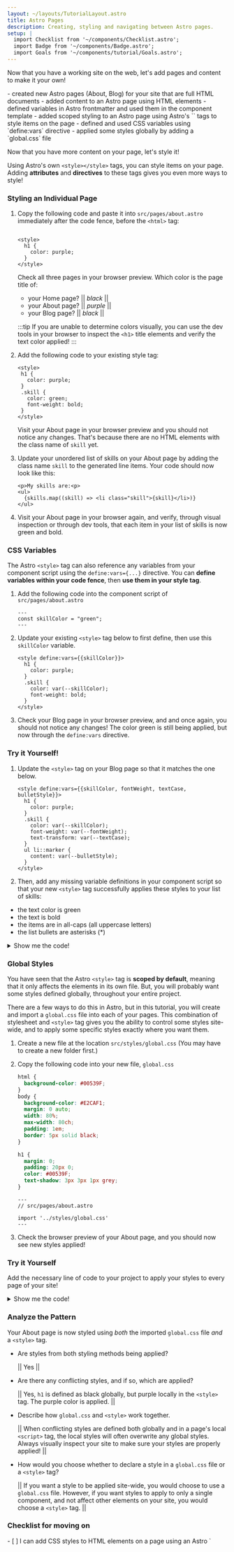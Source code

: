 ```yaml
---
layout: ~/layouts/TutorialLayout.astro
title: Astro Pages
description: Creating, styling and navigating between Astro pages.
setup: |
  import Checklist from '~/components/Checklist.astro';
  import Badge from '~/components/Badge.astro';
  import Goals from '~/components/tutorial/Goals.astro';
---
```

Now that you have a working site on the web, let's add pages and content to make it your own!

<Goals>
  - created new Astro pages (About, Blog) for your site that are full HTML documents
  - added content to an Astro page using HTML elements
  - defined variables in Astro frontmatter and used them in the component template
  - added scoped styling to an Astro page using Astro's `<style>` tags
</Goals>

In this section, you will add new pages and content to your Astro website using your code editor in your workspace, either locally on your computer, or in your online cloud workspace.

Before writing any code, you will open your code editor and use its terminal to run Astro in **dev (development) mode** so that can preview your changes while you work. 

Using the **continuous integration/deployment** system you have set up with GitHub and Netlify in the previous unit, any updates you **commit and push** (save) to your project's online repository at GitHub will be automatically discovered by Netlify and re-published to the web.

You will learn about the **two sections of a `.astro` file** and how they work together to create the content for a **single page** on your website. Want to make a new page? You'll add a new `.astro` file to your project!

| `.astro` Section     | Language used                                  | contents                       |
|----------------------|------------------------------------------------|--------------------------------|
| Script (frontmatter) | JavaScript/TypeScript                          | imports, variables, functions… |
| Template (body)      | Astro (HTML with additional JSX-like features) | HTML elements, components      |

[.astro file example image, annotated]

### Test your knowledge

You want to add a new page to your website. Number the following steps in the correct order to explain how this happens:

|| &nbsp &nbsp 4 &nbsp &nbsp || Netlify will re-build my website including any updates, and deploy it at my URL.

|| &nbsp &nbsp 2 &nbsp &nbsp || I will create a new `.astro` file using my code editor.

|| &nbsp &nbsp 1 &nbsp &nbsp || I open my project in my code editor and run Astro in dev mode to see a live preview of my changes.

|| &nbsp &nbsp 3 &nbsp &nbsp || I will commit and push my changes to my repository stored on GitHub.


### Checklist for moving on

<Checklist key="pages">
- [ ] I am ready to make some new pages for my Astro website!
</Checklist>

---

## Creating new pages

<Goals>
  - added two new pages to your website by creating two new `.astro` files
  - added navigation links to access each page of your site from all pages
  - committed your changes to GitHub
  - deployed a new version of your website at your `.netlify.app` web address
</Goals>

Now that you know what has to happen to create a new page on your website, let's do it!

### Create a new `.astro` file

1. In the files pane of your code editor, navigate to the filepath `src/pages/` where you will see the existing file `index.astro`

2. In that same folder, create a new file named `about.astro`.

3. Copy, or retype the contents of `index.astro` into your new `about.astro` file.

    :::note
    Your editor might show a solid white circle on the tab label for this file. This means that the file is not yet saved. Under the File menu, enable "Auto Save" and you should no longer need to save any files manually.
    :::

4. Add `/about` to your website preview's URL and check that you can see a page load there. 

    🖥️ `https://localhost:3000/about`

    🌐 e.g. `https://sdkelkk--github--3000.localwebcontainer.io/about` or `https://dfewi.sse.codesandbox.io/about`)

Right now, your "About" page should look exactly the same as the first page, but we're going to change that!

### Edit your page

Edit the HTML content to make this page about you!

The content you can see on your about page is determined by the HTML elements rendered **between `<body></body>`**. For the rest of this section of this tutorial, all HTML will be written between these `<body></body>` tags. You will leave the other code untouched.

To change or add more content, add more HTML element tags containing content. You can copy and paste the HTML code below between the existing `<body></body>` tags, or create your own!

```astro title="src/pages/about.astro"
<!-- <body> -->
  <h1>About Me</h1>
  <h2>... and my new Astro site!</h2>

  <p>I am working through Astro's introductory tutorial. This is the second page on my website, and it's the first one I built myself!</p>

  <p>This site will update as I complete more of the tutorial, so keep checking back and see how my journey is going!</p>
<!-- </body> -->
```

Now, visit your `/about` page in your browser tab again, and you should see your updated content!

### Add Navigation Links

To make it easier to preview all your pages, add HTML page navigation links at the top of both of your pages (`index.astro` and `about.astro`):

```astro title="src/pages/about.astro" ins={1-2}
<a href="/">Home</a>
<a href="/about/">About</a>

<h1>About Me</h1>
<h2>... and my new Astro site!</h2>
```

Visit your site preview in your browser (at `localhost:3000` if you are developing locally) and check that you can click these links to move back and forth etween pages.

:::note
Astro uses standard HTML `<a>` elements to navigate between routes. There is no `<Link>` component.
:::

### Try It Yourself!

Can you add a third page `blog.astro` to your site, following the [same steps as above](#create-a-new-astro-file)? Try it now!

(Don't forget to add a third navigation link to every page!)

<details>
<summary>Show me the steps.</summary>
1. Create a new file at `src/pages/blog.astro`.
2. Copy the entire contents of `index.astro` and paste them into `blog.astro`.
3. [Add a third navigation link](#add-navigation-links) to the top of every page:

```astro title="src/pages/blog.astro" ins={3}
 <a href="/">Home</a>
 <a href="/about/">About</a>
 <a href="/blog/">Blog</a>
```
</details>

You should now have a website with three pages that all link to each other. Let's add some content to the Blog page.

Update the page content (under your navigation links) at `blog.astro` with:
```astro
<!-- src/pages/blog.astro -->
<h1>My Astro Learning Blog</h1>
<p>This is where I will post about my journey learning Astro.</p>
```

Preview your entire site by visiting all three pages in your browser preview and check that:
- every page correctly links to all three pages
- your two new pages each have their own descriptive title 
- your two new pages each have their own paragraph text

Now, you have a three-page website!

### Publish your changes to the web
When you are happy with the way your preview looks, and you want to publish your changes to your live website, you will **commit** your changes to your online repository at GitHub. 

1. See a list of any files that have changed since your last commit to GitHub. 

    - Go to the **Source Control tab** in VS Code (or the GitHub tab in CodeSandbox)


    - You should see `index.astro`, `about.astro` and `blog.astro` listed as files that have changed.

2. Enter a commit message (e.g. "Added two new pages - about and blog") in the text box, and press `CTRL+Enter` to commit the change to your current workspace.
3. Click the button to "Sync Changes" to GitHub.
4. After waiting a few minutes, visit your Netilify URL to verify that your changes are published live.

:::tip[commit and deploy regularly]
Follow these steps every time you stop working! Your changes will be updated in your GitHub repository, and your Netlify website will be rebuilt and republished.
:::

### Test your knowledge

Fill in the blanks with: ~~ **HTML** ~~ **`<body></body>`** ~~  **`src/pages/`** ~~ **copying and pasting** ~~

To make a new page I need to first create a new `.astro` file in the || **`src/pages/`** || folder. Then, I need to make sure that file contains a full || **HTML** || document so that the web browser can display its content properly. 

If I am unsure what to write, can always start by || **copying and pasting** || the entire contents of an existing file, then editing content between the || **`<body></body>`** || tags to give my new page its own page content.


### Checklist for moving on

<Checklist key="script">
- [ ] I can open my project and run the dev server to start working on it.
- [ ] I can create a new page for my website, and link to it from an existing page.
- [ ] I can commit my changes back to GitHub, and verify that my live website at Netlify has updated.
</Checklist>

### Resources

- [File-based Routing in Astro](/en/core-concepts/astro-pages/#file-based-routing)

- [Astro page HTML](/en/core-concepts/astro-pages/#astro-pages)

---

## Writing dynamic HTML

Now that you have a multi-page website with HTML content, let's add some **Astro Script**!

<Goals>
  - defined variables in your `about.astro` file's script and then used them in its HTML template
  - rendered a combination of static and dynamic content on your About page
  - used values defined in script to conditionally render HTML elements on your About page
</Goals>

Any HTML file is valid Astro language. You can write any text inside HTML elements and Astro will render that **static** (unchanging) content to the page. But, you can do more with Astro than just regular HTML!

You will use the top part of your `.astro` file, the component script, to add **dynamic** content to your page. This is content that depends on and is determined by **values defined elsewhere**, not static text typed directly into your element.


### Define and use a variable

Open `about.astro` which should look like this:

```astro
// src/pages/about.astro
---

---
<html lang="en">
    <head>
        <meta charset ="utf-8" />
        <meta name="viewport" content="width=device-width" />
        <title>Astro</title>
    </head>
    <body>
        <a href="/">Home</blog>
        <a href="/about/">About</blog>
        <a href="/blog/">Blog</blog>
        <h1>About Me</h1>
        <h2>... and my new Astro site!</h2>

        <p>I am working through Astro's introductory tutorial. This is the second page on my website, and it's the first one I built myself!</p>

        <p>This site will update as I complete more of the tutorial, so keep checking back and see how my journey is going!</p>
    </body>
</html>
```

1. Add the following line of JavaScript to your Astro script (at the top of your file, between the **code fences**):

    ```astro title="src/pages/about.astro"
    ---
    const pageTitle = "About Me"
    ---
    ```

2. Replace the static "About Me" heading in the body of your HTML with the dynamic variable `{pageTitle}`.

    ```astro title="src/pages/about.astro" del={1} ins={2}
    <h1>About Me</h1>
    <h1>{pageTitle}</h1>
    ```

3. Check the live preview of your `/about` page
  
  Your site should look the same! 

  Instead of typing text directly into HTML tags, you just **defined and used a variable** in the two sections of your `.astro` file, respectively.

4. Use the same pattern to display a page title for `index.astro` ("Home Page") and `blog.astro` ("My Astro Learning Blog").

:::note[Takeaway]
- **Define** variables in your Astro script using JavaScript or TypeScript expressions.
- **Use** these variables in your Astro template inside curly braces { } to tell Astro you're using some script.
:::

:::tip
Astro script syntax is similar to JSX syntax. If you're ever wondering how to use your script, then searching for how it is done in JSX is probably a good starting point!
:::

### Script expressions

1. Add the following lines to your component script to **define variables**:

    ```astro title="src/pages/about.astro"
    ---
    const goal = 3
    const time = "days"
    const happy = true
    const finished = false
    ---
    ```

2. Then, add the following Astro syntax using these variables to your component template, below your existing `<p>` tags:

    ```astro title="src/pages/about.astro"
    <p>I want to finish this tutorial in {goal} {time}.</p> 
    <p>But, it's ok if it takes me twice as long, and I finish in {goal*2}!</p>
    ```

3. Check the site preview in your browser, and you should now see these two new sentences appear:

    > - I want to finish this tutorial in 3 days.
    > - But, it's ok if it takes me twice as long, and I finish in 6!

#### Analyze the patterns
1. How do you **define a value** for use inside an Astro component?

    || _use a `const` statement in the component script, between the code fences_ ||

2. Which pair of symbols tells Astro that you want to **use script** instead of plain text inside your HTML elements?

    || _curly braces_ ||

### Conditional Rendering

You can also use your script variables to choose **whether or not** to render individual elements of your HTML `<body>` content:

Add the following lines of Astro within the `<body></body>` tags of `about.astro`, below your existing paragraphs.

Then, check the live preview in your browser tab to see what is **rendered** to the page:

```astro title="src/pages/about.astro" /:|&&/ "?"
{happy && <p>I am happy to be learning Astro!</p>}

{finished && <p>I finished this tutorial!</p>}

{goal === 3 ? <p>My goal is 3 days.</p> : <p>My goal is not 3 days.</p>}
```
:::note
Regular JavaScript patterns and expressions will work in Astro!
:::

Commit your changes to GitHub before moving on. Do this any time you want to save your work and update your live website!

### Test your knowledge:
Given the following `.astro` script:

```astro title="src/pages/about.astro"
---
operatingSystem = "Linux"
quantity = 3
footwear = "boots"
student = false
---
```

For each Astro template expression, write out the HTML output that will be rendered in the browser:

1.  `<p>{operatingSytem}</p>`

    ||  `<p>Linux</p>` ||

2.  `{student && <p>I am still in school.</p>}`

    || nothing! ||

3.  `<p>I have {quantity + 8} pairs of {clothing}</p>`

    ||  `<p>I have 11 pairs of boots</p>` ||

4.  `{operatingSystem === "MacOS" ? <p>I am using a Mac.</p> : <p>I am not using a Mac.</p>}`

    || `<p>I am not using a Mac.</p>` ||

### Checklist for moving on

<Checklist key="dynamic">
- [ ] I can define values in my Astro script and render these values in HTML elements.
- [ ] I can conditionally render entire HTML elements using JavaScript expressions and logical operators.
</Checklist>

### Resources

- [Dynamic expressions in Astro](/en/core-concepts/astro-components/#jsx-like-expressions)

---

## Common JavaScript patterns

Now that you can define and use values to render dynamic content, let's explore some common rendering patterns!

<Goals>
  - defined objects and arrays in your Astro script
  - displayed object properties and array items on a page
  - used the JavaScript `map()` function to render a list of items from an array
</Goals>

### Objects and Arrays

You can also render objects and arrays defined in Astro script.

Open `about.astro` which should look like this:

```astro title="src/pages/about.astro"
---
const pageTitle = "About Me" 
const goal = 3
const time = "days"
const happy = true
const finished = false
---
<html lang="en">
  <head>
    <meta charset ="utf-8" />
    <meta name="viewport" content="width=device-width" />
    <title>Astro</title>
  </head>
  <body>
    <a href="/">Home</blog>
    <a href="/about/">About</blog>
    <a href="/blog/">Blog</blog>
    <h1>{pageTitle}</h1>

    <p>I want to finish this tutorial in {goal} {time}.</p> 
    <p>But, it's ok if it takes me twice as long, and I finish in {goal*2}!</p>

    {happy && <p>I am happy to be learning Astro!</p>}

    {finished && <p>I finished this tutorial!</p>}

    {goal === 3 ? <p>My goal is 3 days.</p> : <p>My goal is not 3 days.</p>}
  </body>
</html>
```

1. Add the following JavaScript object to your Astro script, between the **code fences**:

      (You can customize the code for yourself, but this tutorial will use the following example.)

    ```astro title="src/pages/about.astro"
    ---
    const identity = {
      firstName: "Sarah",
      country: "Canada",
      occupation: "Technical Writer",
      hobbies: ["photography", "birdwatching", "baseball"],
    }
    ---
    ```

1. Underneath your existing paragraph, within the `<body></body>` tags, add the following code:

    ```astro title="src/pages/about.astro"
    <p>Here are a few facts about me:<p>
    <ul>
      <li>My name is {identity.firstName}</li>
      <li>I live in {identity.country} and I work as a {identity.occupation}</li>
      {identity.hobbies.length >= 2 && 
        <li>Two of my hobbies are: {identity.hobbies[0]} and {identity.hobbies[1]}</li>
      } 
    </ul>
    ```

1. Check the live preview of your `/about` page to see your changes.


### Rendering Multiple Items with `map()`

In the example above, you rendered list itmes in an unordered list using values from an object. You wrote out each individual line item, and referenced the values to be listed.

This time, you will use JavaScript's `map()` function to go through each item in an array, and return the same HTML element (`<li></li>`) for each item, all in one expression.

1. Add the following line to your component script which defines an array of skills:

    ```astro title="src/pages/about.astro"
    ---
    const skills = ["HTML", "CSS", "JavaScript", "React", "Astro", "Writing Docs"]
    ---
    ```

2. Then, add the following Astro code to your HTML template, below your existing content:

    ```astro title="src/pages/about.astro"
    <p>My skills are:<p>
    <ul>
      {skills.map((skill) => <li>{skill}</li>)}
    </ul>
    ```
3. Check the site preview in your browser, and you should now see a list of all the skills defined in your script:

    > My skills are:
    > - HTML
    > - CSS
    > - JavaScript
    > - React
    > - Astro
    > - Writing Docs

Not ony did you save time by not typing out the entire list, but your code is shorter and you might find it easier to read or change in the future!

### Writing JavaScript in your Astro Script

So far, you have defined values in your code fences, but you can write any legal JavaScript (or TypeScript) there, too! Let's move some JavaScript you have already written in your HTML template up into the code fences.

1. In `about.astro`, look for the following line of code:

    ```astro title="src/pages/about.astro"
    <p>But, it's ok if it takes me twice as long, and I finish in {goal * 2}!</p>
    ```

2. Replace the JavaScript calculation `goal * 2` with the value `double`.

    ```astro title="src/pages/about.astro"
    <p>But, it's ok if it takes me twice as long, and I finish in {double}!</p>
    ```

3. Define `double` in your component script as `goal * 2`

    ```astro title="src/pages/about.astro"
    ---
    const double = goal*2
    ---
    ```

    :::note
    You can define `double` anywhere in the list of all the other values you are defining in `about.astro`, as long as it is **after you have defined `goal`** (so that the calculation `goal * 2` makes sense.)
    :::

4. Go back and check your browser preview, and you should see that the page still looks the same. 

    It didn't matter whether your JavaScript calculation occured in the Astro script, or in the HTML template. In your `.astro` file, both places can contain JavaScript.

    But, notice that you do **not need curly braces** when you write your JS within the code fences. Everything written in your Astro script section is JavaScript.

    You will only use (and, you **must** use) curly braces when you are writing JavaScript expressions in the HTML template of your `.astro` file. Curly braces tell Astro that you are writing JavaScript in your template instead of plain HTML.

:::note[Takeaways]
1. Writing an Astro template is very much like **writing HTML**.
2. With a little JavaScript knowledge, you can **dynamically render** content efficiently.
3. You can use all modern Javascript **logical operators**, **expressions** and **functions** in either section of your `.astro` file.
:::

Make any changes or additions you want to the content of your About page by adding HTML elements, either statically or dynamically. When you are happy with this page, commit your changes to GitHub before moving on to the next lesson.

### Test your knowledge

Fill in the blanks with: **expressions** ~~ **curly braces** ~~ **objects and values** ~~ **JavaScript** 

`.astro` files have two sections: one where || **JavaScript** || is assumed, and one where you must use || **curly braces** || to tell Astro when you are writing JavaScript.

Even though plain HTML is all you need to write in your `.astro` files, Astro lets you define || **objects and values** ||, and supports all modern JavaScript logical operators, || **expressions** || and functions.

### Checklist for moving on

<Checklist key="jsx">
- [ ] I can define objects and arrays in my Astro script and render their contents in HTML elements.
- [ ] I can use the JavaScript `map()` function to iterate over an array and produce the same HTML element for each one. 
</Checklist>

### Resources

- [Astro syntax vs JSX - comparison](/en/core-concepts/astro-components/#differences-between-astro-and-jsx)

---

## Using scoped and global styles

<Goals>
  - used Astro `<style></style>` tags to style items on the page
  - defined and used CSS variables using `define:vars` directive
  - applied some styles globally by adding a `global.css` file
</Goals>

Now that you have more content on your page, let's style it!

Using Astro's own `<style></style>` tags, you can style items on your page. Adding **attributes** and **directives** to these tags gives you even more ways to style!

### Styling an Individual Page

1. Copy the following code and paste it into `src/pages/about.astro` immediately after the code fence, before the `<html>` tag:

    ```astro title="src/pages/about.astro"
   
    <style>
      h1 {
        color: purple;
      }
    </style>
    ```

    Check all three pages in your browser preview. Which color is the page title of:

    - your Home page?  || _black_ ||
    - your About page? || _purple_ ||
    - your Blog page? || _black_ ||

    :::tip
    If you are unable to determine colors visually, you can use the dev tools in your browser to inspect the `<h1>` title elements and verify the text color applied!
    :::

2. Add the following code to your existing style tag:

     ```astro title="src/pages/about.astro" ins={5-8}
    <style>
      h1 {
        color: purple;
      }
      .skill {
        color: green;
        font-weight: bold;
      }
    </style>
    ```

    Visit your About page in your browser preview and you should not notice any changes. That's because there are no HTML elements with the class name of `skill` yet.

3. Update your unordered list of skills on your About page by adding the class name `skill` to the generated line items. Your code should now look like this:

    ```astro title="src/pages/about.astro" 'class="skill"'
    <p>My skills are:<p>
    <ul>
      {skills.map((skill) => <li class="skill">{skill}</li>)}
    </ul>
    ```

  4. Visit your About page in your browser again, and verify, through visual inspection or through dev tools, that each item in your list of skills is now green and bold.

### CSS Variables
The Astro `<style>` tag can also reference any variables from your component script using the `define:vars={...}` directive. You can **define variables within your code fence**, then **use them in your style tag**.

1. Add the following code into the component script of `src/pages/about.astro`

    ```astro title="src/pages/about.astro"
    ---
    const skillColor = "green";
    ---
    ```

2. Update your existing `<style>` tag below to first define, then use this `skillColor` variable.

    ```astro title="src/pages/about.astro" "define:vars={{skillColor}}" "var(--skillColor)"
    <style define:vars={{skillColor}}>
      h1 {
        color: purple;
      }
      .skill {
        color: var(--skillColor);
        font-weight: bold;
      }
    </style>
    ```

3. Check your Blog page in your browser preview, and and once again, you should not notice any changes! The color green is still being applied, but now through the `define:vars` directive.

### Try it Yourself!
 
 1. Update the `<style>` tag on your Blog page so that it matches the one below. 

    ```astro title="src/pages/blog.astro"
    <style define:vars={{skillColor, fontWeight, textCase, bulletStyle}}>
      h1 {
        color: purple;
      }
      .skill {
        color: var(--skillColor);
        font-weight: var(--fontWeight);
        text-transform: var(--textCase);
      }
      ul li::marker {
        content: var(--bulletStyle);
      }
    </style>
    ```
 
 2. Then, add any missing variable definitions in your component script so that your new `<style>` tag successfully applies these styles to your list of skills:
 - the text color is green
 - the text is bold
 - the items are in all-caps (all uppercase letters)
 - the list bullets are asterisks (*)


<details>
<summary>Show me the code!</summary>

```astro
---
// src/pages/blog.astro

const skillColor = "green"
const fontWeight = "bold"
const textCase = "uppercase"
const bulletStyle = "*"
---
```
</details>

### Global Styles
You have seen that the Astro `<style>` tag is **scoped by default**, meaning that it only affects the elements in its own file. But, you will probably want some styles defined globally, throughout your entire project. 

There are a few ways to do this in Astro, but in this tutorial, you will create and import a `global.css` file into each of your pages. This combination of stylesheet and `<style>` tag gives you the ability to control some styles site-wide, and to apply some specific styles exactly where you want them.

1. Create a new file at the location `src/styles/global.css` (You may have to create a new folder first.)

2. Copy the following code into your new file, `global.css`

    ```css title="src/styles/global.css"
    html {
      background-color: #00539F;
    }
    body {
      background-color: #E2CAF1;
      margin: 0 auto;
      width: 80%;
      max-width: 80ch;
      padding: 1em;
      border: 5px solid black;
    }

    h1 {
      margin: 0;
      padding: 20px 0;
      color: #00539F;
      text-shadow: 3px 3px 1px grey;
    }
    ```

    ```astro
    ---
    // src/pages/about.astro

    import '../styles/global.css'
    ---
    ```

4. Check the browser preview of your About page, and you should now see new styles applied!

### Try it Yourself
Add the necessary line of code to your project to apply your styles to every page of your site!

<details>
<summary>Show me the code!</summary>

Add the following import statement to the two other page files: `src/pages/index.astro` and `src/pages/blog.astro`

```astro
---
// src/pages/index.astro
import '../styles/global.css'
---
```
</details>
 

### Analyze the Pattern
Your About page is now styled using *both* the imported `global.css` file *and* a `<style>` tag.

- Are styles from both styling methods being applied? 

    || Yes ||

- Are there any conflicting styles, and if so, which are applied?

    || Yes, `h1` is defined as black globally, but purple locally in the `<style>` tag. The purple color is applied.  ||

- Describe how `global.css` and `<style>` work together.

    || When conflicting styles are defined both globally and in a page's local `<script>` tag, the local styles will often overwrite any global styles. Always visually inspect your site to make sure your styles are properly applied!  ||

- How would you choose whether to declare a style in a `global.css` file or a `<style>` tag?

    || If you want a style to be applied site-wide, you would choose to use a `global.css` file. However, if you want styles to apply to only a single component, and not affect other elements on your site, you would choose a `<style>` tag. ||

### Checklist for moving on

<Checklist key="style">
- [ ] I can add CSS styles to HTML elements on a page using an Astro `<style>` tag.
- [ ] I can use variables from my component script in my CSS to style elements on the page.
- [ ] I can define global CSS styles in a `.css` file located elsewhere in my project, and I understand how they work with local `<style>` tags.
</Checklist>

### Resources

- [Astro `<style>` tag](/en/guides/styling/#styling-in-astro)

- [CSS variables in Astro](/en/guides/styling/#css-variables)
